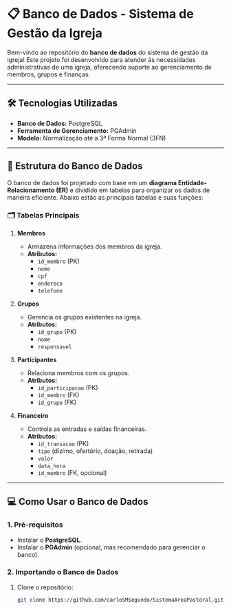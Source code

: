 # 📋 Banco de Dados - Sistema de Gestão da Igreja

Bem-vindo ao repositório do **banco de dados** do sistema de gestão da igreja! Este projeto foi desenvolvido para atender às necessidades administrativas de uma igreja, oferecendo suporte ao gerenciamento de membros, grupos e finanças.

---

## 🛠️ Tecnologias Utilizadas

- **Banco de Dados:** PostgreSQL  
- **Ferramenta de Gerenciamento:** PGAdmin  
- **Modelo:** Normalização até a 3ª Forma Normal (3FN)  

---

## 📐 Estrutura do Banco de Dados

O banco de dados foi projetado com base em um **diagrama Entidade-Relacionamento (ER)** e dividido em tabelas para organizar os dados de maneira eficiente. Abaixo estão as principais tabelas e suas funções:

### 🗂️ Tabelas Principais

1. **Membros**
   - Armazena informações dos membros da igreja.
   - **Atributos:** 
     - `id_membro` (PK)
     - `nome`
     - `cpf`
     - `endereco`
     - `telefone`

2. **Grupos**
   - Gerencia os grupos existentes na igreja.
   - **Atributos:** 
     - `id_grupo` (PK)
     - `nome`
     - `responsavel`

3. **Participantes**
   - Relaciona membros com os grupos.
   - **Atributos:** 
     - `id_participacao` (PK)
     - `id_membro` (FK)
     - `id_grupo` (FK)

4. **Financeiro**
   - Controla as entradas e saídas financeiras.
   - **Atributos:** 
     - `id_transacao` (PK)
     - `tipo` (dízimo, ofertório, doação, retirada)
     - `valor`
     - `data_hora`
     - `id_membro` (FK, opcional)

---

## 💻 Como Usar o Banco de Dados

### 1. Pré-requisitos
- Instalar o **PostgreSQL**.
- Instalar o **PGAdmin** (opcional, mas recomendado para gerenciar o banco).

### 2. Importando o Banco de Dados
1. Clone o repositório:
   ```bash
   git clone https://github.com/carloSMSegundo/SistemaAreaPastoral.git
